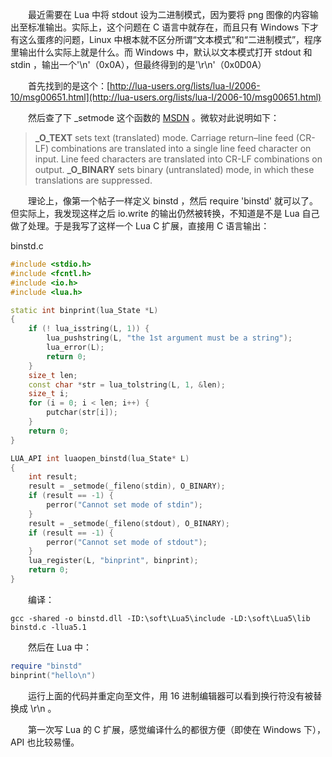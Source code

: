 　　最近需要在 Lua 中将 stdout 设为二进制模式，因为要将 png 图像的内容输出至标准输出。实际上，这个问题在 C 语言中就存在，而且只有 Windows 下才有这么蛋疼的问题，Linux 中根本就不区分所谓“文本模式”和“二进制模式”，程序里输出什么实际上就是什么。而 Windows 中，默认以文本模式打开 stdout 和 stdin ，输出一个'\n'（0x0A），但最终得到的是'\r\n'（0x0D0A）

　　首先找到的是这个：[http://lua-users.org/lists/lua-l/2006-10/msg00651.html](http://lua-users.org/lists/lua-l/2006-10/msg00651.html)

　　然后查了下 _setmode 这个函数的 [MSDN](http://msdn.microsoft.com/en-us/library/tw4k6df8(v=vs.80).aspx) 。微软对此说明如下：

> **\_O\_TEXT** sets text (translated) mode. Carriage return–line feed (CR-LF) combinations are translated into a single line feed character on input. Line feed characters are translated into CR-LF combinations on output. **\_O\_BINARY** sets binary (untranslated) mode, in which these translations are suppressed.

　　理论上，像第一个帖子一样定义 binstd ，然后 require 'binstd' 就可以了。但实际上，我发现这样之后 io.write 的输出仍然被转换，不知道是不是 Lua 自己做了处理。于是我写了这样一个 Lua C 扩展，直接用 C 语言输出：

binstd.c

```cpp
#include <stdio.h>
#include <fcntl.h>
#include <io.h>
#include <lua.h>

static int binprint(lua_State *L)
{
	if (! lua_isstring(L, 1)) {
		lua_pushstring(L, "the 1st argument must be a string");
		lua_error(L);
		return 0;
	}
	size_t len;
	const char *str = lua_tolstring(L, 1, &len);
	size_t i;
	for (i = 0; i < len; i++) {
		putchar(str[i]);
	}
	return 0;
}

LUA_API int luaopen_binstd(lua_State* L)
{
	int result;
	result = _setmode(_fileno(stdin), O_BINARY);
	if (result == -1) {
		perror("Cannot set mode of stdin");
	}
	result = _setmode(_fileno(stdout), O_BINARY);
	if (result == -1) {
		perror("Cannot set mode of stdout");
	}
	lua_register(L, "binprint", binprint);
	return 0;
}
```

　　编译：

```
gcc -shared -o binstd.dll -ID:\soft\Lua5\include -LD:\soft\Lua5\lib binstd.c -llua5.1
```

　　然后在 Lua 中：

```lua
require "binstd"
binprint("hello\n")
```

　　运行上面的代码并重定向至文件，用 16 进制编辑器可以看到换行符没有被替换成 \\r\\n 。

　　第一次写 Lua 的 C 扩展，感觉编译什么的都很方便（即使在 Windows 下），API 也比较易懂。
